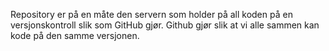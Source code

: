 Repository er på en måte den servern som holder på all koden på en versjonskontroll slik som GitHub gjør. Github gjør slik at vi alle sammen kan kode på den samme versjonen.
